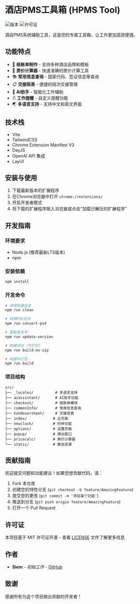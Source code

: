 # 酒店PMS工具箱 (HPMS Tool)

![版本](https://img.shields.io/badge/版本-1.25.1003-blue)
![许可证](https://img.shields.io/badge/许可证-Apache--2.0-green)

酒店PMS系统辅助工具，这是您的专属工具箱，让工作更加高效便捷。

## 功能特点

- 🧾 **结账单制作** - 支持多种酒店品牌和模板
- 🔢 **房价计算器** - 快速准确的房价计算工具
- 📚 **常用信息查询** - 国家代码、签证信息等查询
- 📋 **交接班表** - 便捷的班次交接管理
- 🤖 **AI助手** - 智能化工作辅助
- ⏰ **工作提醒** - 自定义提醒功能
- 🌏 **多语言支持** - 支持中文和英文界面

## 技术栈

- Vite
- TailwindCSS
- Chrome Extension Manifest V3
- DayJS
- OpenAI API 集成
- LayUI

## 安装与使用

1. 下载最新版本的扩展程序
2. 在Chrome浏览器中打开 `chrome://extensions/`
3. 开启开发者模式
4. 将下载的扩展程序拖入浏览器或点击"加载已解压的扩展程序"

## 开发指南

### 环境要求

- Node.js (推荐最新LTS版本)
- npm

### 安装依赖

```bash
npm install
```

### 开发命令

```bash
# 清理构建目录
npm run clean

# 转换PSD文件
npm run convert-psd

# 更新版本号
npm run update-version

# 构建项目（不打包）
npm run build-no-zip

# 构建并打包
npm run build
```

### 项目结构

```
src/
├── _locales/          # 多语言支持
├── aiassistant/       # AI助手功能
├── checkout/          # 结账单模块
├── commonInfo/        # 常用信息查询
├── handoversheet/     # 交接班表
├── index/            # 主页面
├── newclock/         # 时钟功能
├── options/          # 设置页面
├── popup/            # 弹出窗口
├── pricecalc/        # 房价计算器
└── static/           # 静态资源
```

## 贡献指南

欢迎提交问题和功能建议！如果您想贡献代码，请：

1. Fork 本仓库
2. 创建您的特性分支 (`git checkout -b feature/AmazingFeature`)
3. 提交您的更改 (`git commit -m '添加某个功能'`)
4. 推送到分支 (`git push origin feature/AmazingFeature`)
5. 打开一个 Pull Request

## 许可证

本项目基于 MIT 许可证开源 - 查看 [LICENSE](LICENSE) 文件了解更多信息

## 作者

- **Siem** - *初始工作* - [GitHub](https://github.com/pmstool)

## 致谢

感谢所有为这个项目做出贡献的开发者！
